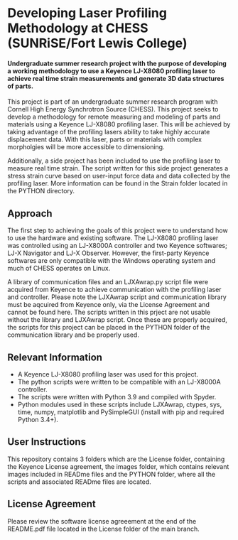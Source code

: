 # Developing Laser Profiling Methodology at CHESS (SUNRiSE/Fort Lewis College)

#### Undergraduate summer research project with the purpose of developing a working methodology to use a Keyence LJ-X8080 profiling laser to achieve real time strain measurements and generate 3D data structures of parts.

This project is part of an undergraduate summer research program with Cornell High Energy Synchrotron Source (CHESS). This project seeks to develop a methodology for remote measuring and modeling of parts and materials using a Keyence LJ-X8080 profiling laser. This will be achieved by taking advantage of the profiling lasers ability to take highly accurate displacement data. With this laser, parts or materials with complex morpholgies will be more accessible to dimensioning.

Additionally, a side project has been included to use the profiling laser to measure real time strain. The script written for this side project generates a stress strain curve based on user-input force data and data collected by the profiling laser. More information can be found in the Strain folder located in the PYTHON directory.

## Approach
The first step to achieving the goals of this project were to understand how to use the hardware and existing software. The LJ-X8080 profiling laser was controlled using an LJ-X8000A controller and two Keyence softwares; LJ-X Navigator and LJ-X Observer. However, the first-party Keyence softwares are only compatible with the Windows operating system and much of CHESS operates on Linux. 

A library of communication files and an LJXAwrap.py script file were acquired from Keyence to achieve communication with the profiling laser and controller. Please note the LJXAwrap script and communication library must be aqcuired from Keyence only, via the License Agreement and cannot be found here. The scripts written in this prject are not usable without the library and LJXAwrap script. Once these are properly acquired, the scripts for this project can be placed in the PYTHON folder of the communication library and be properly used.

## Relevant Information
* A Keyence LJ-X8080 profiling laser was used for this project.
* The python scripts were written to be compatible with an LJ-X8000A controller.
* The scripts were written with Python 3.9 and compiled with Spyder.
* Python modules used in these scripts include LJXAwrap, ctypes, sys, time, numpy, matplotlib and PySimpleGUI (install with pip and required Python 3.4+).

## User Instructions
This repository contains 3 folders which are the License folder, containing the Keyence License agreement, the images folder, which contains relevant images included in READme files and the PYTHON folder, where all the scripts and associated READme files are located.

## License Agreement
Please review the software license agreeement at the end of the README.pdf file located in the License folder of the main branch.

